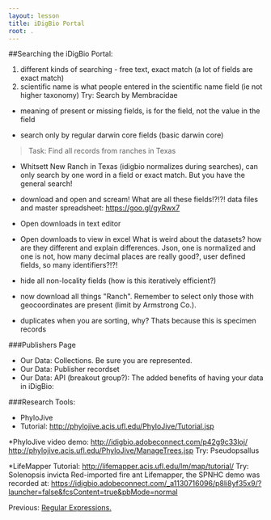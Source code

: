 ```yaml
---
layout: lesson
title: iDigBio Portal
root: .
---
```


##Searching the iDigBio Portal:

1. different kinds of searching - free text, exact match (a lot of fields are exact match)
2. scientific name is what people entered in the scientific name field (ie not higher taxonomy)
	Try: Search by Membracidae
- meaning of present or missing fields, is for the field, not the value in the field

* search only by regular darwin core fields (basic darwin core)

> Task: Find all records from ranches in Texas

* Whitsett New Ranch in Texas (idigbio normalizes during searches), can only search by one word in a field or exact match. But you have the general search!

* download and open and scream! What are all these fields!?!?!
	data files and master spreadsheet: https://goo.gl/gyRwx7
	
* Open downloads in text editor

* Open downloads to view in excel
	What is weird about the datasets? how are they different and explain differences.
	Json, one is normalized and one is not, how many decimal places are really good?, user defined fields, so many identifiers?!?!
	
* hide all non-locality fields (how is this iteratively efficient?)

* now download all things "Ranch". Remember to select only those with geocoordinates are present (limit by Armstrong Co.).

* duplicates when you are sorting, why? Thats because this is specimen records


###Publishers Page
*  Our Data: Collections. Be sure you are represented.
*  Our Data: Publisher recordset
*  Our Data: API
 (breakout group?): The added benefits of having your data in iDigBio:

###Research Tools:
* PhyloJive
* Tutorial: http://phylojive.acis.ufl.edu/PhyloJive/Tutorial.jsp

*PhyloJive video demo:
http://idigbio.adobeconnect.com/p42g9c33loj/
http://phylojive.acis.ufl.edu/PhyloJive/ManageTrees.jsp
Try: Pseudopsallus

*LifeMapper
Tutorial: http://lifemapper.acis.ufl.edu/lm/map/tutorial/
Try: Solenopsis invicta Red-imported fire ant
Lifemapper, the SPNHC demo was recorded at: 
https://idigbio.adobeconnect.com/_a1130716096/p8li8yf35x9/?launcher=false&fcsContent=true&pbMode=normal





Previous: [Regular Expressions.](08-regular-expressions.html)
